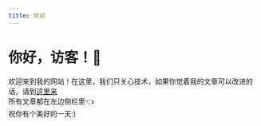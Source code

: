 ```yaml
---
title: 欢迎
---
```


# 你好，访客！👋

欢迎来到我的网站！在这里，我们只关心技术，如果你觉着我的文章可以改进的话，请到[这里来](https://bgithub.xyz/xiangqian684/xiangqian684.github.io/issues)  
所有文章都在左边侧栏里👈  
祝你有个美好的一天:)




